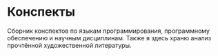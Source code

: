 # Конспекты

Сборник конспектов по языкам программирования, программному обеспечению и научным дисциплинам.
Также я здесь храню анализ прочтённой художественной литературы.
